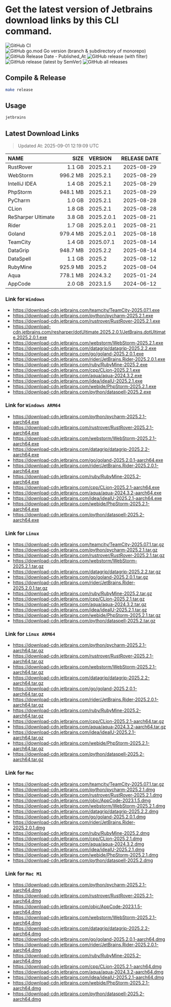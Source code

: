 # Get the latest version of Jetbrains download links by this CLI command.

![GitHub CI](https://github.com/designinlife/jetbrains/actions/workflows/ci.yml/badge.svg)
![GitHub go.mod Go version (branch & subdirectory of monorepo)](https://img.shields.io/github/go-mod/go-version/designinlife/jetbrains/master)
![GitHub Release Date - Published_At](https://img.shields.io/github/release-date/designinlife/jetbrains)
![GitHub release (with filter)](https://img.shields.io/github/v/release/designinlife/jetbrains)
![GitHub release (latest by SemVer)](https://img.shields.io/github/downloads/designinlife/jetbrains/v1.1.12/total)
![GitHub all releases](https://img.shields.io/github/downloads/designinlife/jetbrains/total)

## Compile & Release

```bash
make release
```

## Usage

```bash
jetbrains
```

## Latest Download Links

> Updated At: 2025-09-01 12:19:09 UTC

| NAME | SIZE | VERSION | RELEASE DATE |
| :-- | --: | :-- | :--: |
| RustRover | 1.1 GB | 2025.2.1 | 2025-08-29 |
| WebStorm | 996.2 MB | 2025.2.1 | 2025-08-29 |
| IntelliJ IDEA | 1.4 GB | 2025.2.1 | 2025-08-29 |
| PhpStorm | 948.1 MB | 2025.2.1 | 2025-08-29 |
| PyCharm | 1.0 GB | 2025.2.1 | 2025-08-28 |
| CLion | 1.8 GB | 2025.2.1 | 2025-08-28 |
| ReSharper Ultimate | 3.8 GB | 2025.2.0.1 | 2025-08-21 |
| Rider | 1.7 GB | 2025.2.0.1 | 2025-08-21 |
| Goland | 979.4 MB | 2025.2.0.1 | 2025-08-18 |
| TeamCity | 1.4 GB | 2025.07.1 | 2025-08-14 |
| DataGrip | 948.7 MB | 2025.2.2 | 2025-08-14 |
| DataSpell | 1.1 GB | 2025.2 | 2025-08-12 |
| RubyMine | 925.9 MB | 2025.2 | 2025-08-04 |
| Aqua | 778.1 MB | 2024.3.2 | 2025-01-24 |
| AppCode | 2.0 GB | 2023.1.5 | 2024-06-12 |

### Link for `Windows`

* <https://download-cdn.jetbrains.com/teamcity/TeamCity-2025.07.1.exe>
* <https://download-cdn.jetbrains.com/python/pycharm-2025.2.1.exe>
* <https://download-cdn.jetbrains.com/rustrover/RustRover-2025.2.1.exe>
* <https://download-cdn.jetbrains.com/resharper/dotUltimate.2025.2.0.1/JetBrains.dotUltimate.2025.2.0.1.exe>
* <https://download-cdn.jetbrains.com/webstorm/WebStorm-2025.2.1.exe>
* <https://download-cdn.jetbrains.com/datagrip/datagrip-2025.2.2.exe>
* <https://download-cdn.jetbrains.com/go/goland-2025.2.0.1.exe>
* <https://download-cdn.jetbrains.com/rider/JetBrains.Rider-2025.2.0.1.exe>
* <https://download-cdn.jetbrains.com/ruby/RubyMine-2025.2.exe>
* <https://download-cdn.jetbrains.com/cpp/CLion-2025.2.1.exe>
* <https://download-cdn.jetbrains.com/aqua/aqua-2024.3.2.exe>
* <https://download-cdn.jetbrains.com/idea/ideaIU-2025.2.1.exe>
* <https://download-cdn.jetbrains.com/webide/PhpStorm-2025.2.1.exe>
* <https://download-cdn.jetbrains.com/python/dataspell-2025.2.exe>

### Link for `Windows ARM64`

* <https://download-cdn.jetbrains.com/python/pycharm-2025.2.1-aarch64.exe>
* <https://download-cdn.jetbrains.com/rustrover/RustRover-2025.2.1-aarch64.exe>
* <https://download-cdn.jetbrains.com/webstorm/WebStorm-2025.2.1-aarch64.exe>
* <https://download-cdn.jetbrains.com/datagrip/datagrip-2025.2.2-aarch64.exe>
* <https://download-cdn.jetbrains.com/go/goland-2025.2.0.1-aarch64.exe>
* <https://download-cdn.jetbrains.com/rider/JetBrains.Rider-2025.2.0.1-aarch64.exe>
* <https://download-cdn.jetbrains.com/ruby/RubyMine-2025.2-aarch64.exe>
* <https://download-cdn.jetbrains.com/cpp/CLion-2025.2.1-aarch64.exe>
* <https://download-cdn.jetbrains.com/aqua/aqua-2024.3.2-aarch64.exe>
* <https://download-cdn.jetbrains.com/idea/ideaIU-2025.2.1-aarch64.exe>
* <https://download-cdn.jetbrains.com/webide/PhpStorm-2025.2.1-aarch64.exe>
* <https://download-cdn.jetbrains.com/python/dataspell-2025.2-aarch64.exe>

### Link for `Linux`

* <https://download-cdn.jetbrains.com/teamcity/TeamCity-2025.07.1.tar.gz>
* <https://download-cdn.jetbrains.com/python/pycharm-2025.2.1.tar.gz>
* <https://download-cdn.jetbrains.com/rustrover/RustRover-2025.2.1.tar.gz>
* <https://download-cdn.jetbrains.com/webstorm/WebStorm-2025.2.1.tar.gz>
* <https://download-cdn.jetbrains.com/datagrip/datagrip-2025.2.2.tar.gz>
* <https://download-cdn.jetbrains.com/go/goland-2025.2.0.1.tar.gz>
* <https://download-cdn.jetbrains.com/rider/JetBrains.Rider-2025.2.0.1.tar.gz>
* <https://download-cdn.jetbrains.com/ruby/RubyMine-2025.2.tar.gz>
* <https://download-cdn.jetbrains.com/cpp/CLion-2025.2.1.tar.gz>
* <https://download-cdn.jetbrains.com/aqua/aqua-2024.3.2.tar.gz>
* <https://download-cdn.jetbrains.com/idea/ideaIU-2025.2.1.tar.gz>
* <https://download-cdn.jetbrains.com/webide/PhpStorm-2025.2.1.tar.gz>
* <https://download-cdn.jetbrains.com/python/dataspell-2025.2.tar.gz>

### Link for `Linux ARM64`

* <https://download-cdn.jetbrains.com/python/pycharm-2025.2.1-aarch64.tar.gz>
* <https://download-cdn.jetbrains.com/rustrover/RustRover-2025.2.1-aarch64.tar.gz>
* <https://download-cdn.jetbrains.com/webstorm/WebStorm-2025.2.1-aarch64.tar.gz>
* <https://download-cdn.jetbrains.com/datagrip/datagrip-2025.2.2-aarch64.tar.gz>
* <https://download-cdn.jetbrains.com/go/goland-2025.2.0.1-aarch64.tar.gz>
* <https://download-cdn.jetbrains.com/rider/JetBrains.Rider-2025.2.0.1-aarch64.tar.gz>
* <https://download-cdn.jetbrains.com/ruby/RubyMine-2025.2-aarch64.tar.gz>
* <https://download-cdn.jetbrains.com/cpp/CLion-2025.2.1-aarch64.tar.gz>
* <https://download-cdn.jetbrains.com/aqua/aqua-2024.3.2-aarch64.tar.gz>
* <https://download-cdn.jetbrains.com/idea/ideaIU-2025.2.1-aarch64.tar.gz>
* <https://download-cdn.jetbrains.com/webide/PhpStorm-2025.2.1-aarch64.tar.gz>
* <https://download-cdn.jetbrains.com/python/dataspell-2025.2-aarch64.tar.gz>

### Link for `Mac`

* <https://download-cdn.jetbrains.com/teamcity/TeamCity-2025.07.1.tar.gz>
* <https://download-cdn.jetbrains.com/python/pycharm-2025.2.1.dmg>
* <https://download-cdn.jetbrains.com/rustrover/RustRover-2025.2.1.dmg>
* <https://download-cdn.jetbrains.com/objc/AppCode-2023.1.5.dmg>
* <https://download-cdn.jetbrains.com/webstorm/WebStorm-2025.2.1.dmg>
* <https://download-cdn.jetbrains.com/datagrip/datagrip-2025.2.2.dmg>
* <https://download-cdn.jetbrains.com/go/goland-2025.2.0.1.dmg>
* <https://download-cdn.jetbrains.com/rider/JetBrains.Rider-2025.2.0.1.dmg>
* <https://download-cdn.jetbrains.com/ruby/RubyMine-2025.2.dmg>
* <https://download-cdn.jetbrains.com/cpp/CLion-2025.2.1.dmg>
* <https://download-cdn.jetbrains.com/aqua/aqua-2024.3.2.dmg>
* <https://download-cdn.jetbrains.com/idea/ideaIU-2025.2.1.dmg>
* <https://download-cdn.jetbrains.com/webide/PhpStorm-2025.2.1.dmg>
* <https://download-cdn.jetbrains.com/python/dataspell-2025.2.dmg>

### Link for `Mac M1`

* <https://download-cdn.jetbrains.com/python/pycharm-2025.2.1-aarch64.dmg>
* <https://download-cdn.jetbrains.com/rustrover/RustRover-2025.2.1-aarch64.dmg>
* <https://download-cdn.jetbrains.com/objc/AppCode-2023.1.5-aarch64.dmg>
* <https://download-cdn.jetbrains.com/webstorm/WebStorm-2025.2.1-aarch64.dmg>
* <https://download-cdn.jetbrains.com/datagrip/datagrip-2025.2.2-aarch64.dmg>
* <https://download-cdn.jetbrains.com/go/goland-2025.2.0.1-aarch64.dmg>
* <https://download-cdn.jetbrains.com/rider/JetBrains.Rider-2025.2.0.1-aarch64.dmg>
* <https://download-cdn.jetbrains.com/ruby/RubyMine-2025.2-aarch64.dmg>
* <https://download-cdn.jetbrains.com/cpp/CLion-2025.2.1-aarch64.dmg>
* <https://download-cdn.jetbrains.com/aqua/aqua-2024.3.2-aarch64.dmg>
* <https://download-cdn.jetbrains.com/idea/ideaIU-2025.2.1-aarch64.dmg>
* <https://download-cdn.jetbrains.com/webide/PhpStorm-2025.2.1-aarch64.dmg>
* <https://download-cdn.jetbrains.com/python/dataspell-2025.2-aarch64.dmg>

